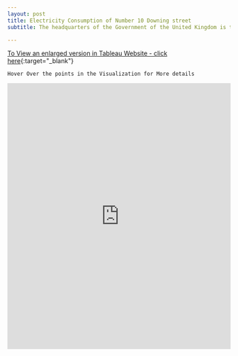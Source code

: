 ```yaml
---
layout: post
title: Electricity Consumption of Number 10 Downing street
subtitle: The headquarters of the Government of the United Kingdom is turning Eco-friendly

---
```

[To View an enlarged version in Tableau Website - click here](https://public.tableau.com/views/ElectricityConsumptionat10DowningStreet/Dashboard1?:embed=y&:display_count=yes&publish=yes&:origin=viz_share_link){:target="_blank"}

```
Hover Over the points in the Visualization for More details 
```

<iframe seamless frameborder="0" src="https://public.tableau.com/views/ElectricityConsumptionat10DowningStreet/Dashboard1?:embed=y&:display_count=yes&publish=yes&:origin=viz_share_link&:showVizHome=no" width = '100%' height = '600'></iframe>
